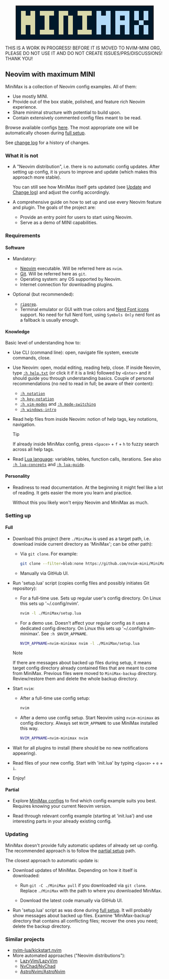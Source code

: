 <p align="center"> <img src="logo.png" alt="mini.nvim" style="max-width:100%;border:solid 2px"/> </p>

THIS IS A WORK IN PROGRESS! BEFORE IT IS MOVED TO NVIM-MINI ORG, PLEASE DO NOT USE IT AND DO NOT CREATE ISSUES/PRS/DISCUSSIONS! THANK YOU!

## Neovim with maximum MINI

MiniMax is a collection of Neovim config examples. All of them:

- Use mostly MINI.
- Provide out of the box stable, polished, and feature rich Neovim experience.
- Share minimal structure with potential to build upon.
- Contain extensively commented config files meant to be read.

Browse available configs [here](configs). The most appropriate one will be automatically chosen during [full setup](#full).

See [change log](CHANGELOG.md) for a history of changes.

### What it is not

- A "Neovim distribution", i.e. there is no automatic config updates. After setting up config, it is yours to improve and update (which makes this approach more stable).

    You can still see how MiniMax itself gets updated (see [Update](#update) and [Change log](CHANGELOG.md)) and adjust the config accordingly.

- A comprehensive guide on how to set up and use every Neovim feature and plugin. The goals of the project are:

    - Provide an entry point for users to start using Neovim.
    - Serve as a demo of MINI capabilities.

### Requirements

#### Software

- Mandatory:
    - [Neovim](https://neovim.io/) executable. Will be referred here as `nvim`.
    - [Git](https://git-scm.com/). Will be referred here as `git`.
    - Operating system: any OS supported by Neovim.
    - Internet connection for downloading plugins.

- Optional (but recommended):
    - [`ripgrep`](https://github.com/BurntSushi/ripgrep#installation).
    - Terminal emulator or GUI with true colors and [Nerd Font icons](https://www.nerdfonts.com/) support. No need for full Nerd font, using `Symbols Only` nerd font as a fallback is usually enough.

#### Knowledge

Basic level of understanding how to:

- Use CLI (command line): open, navigate file system, execute commands, close.

- Use Neovim: open, modal editing, reading help, close. If inside Neovim, type [`:h help.txt`](https://neovim.io/doc/user/helptag.html?tag=help.txt) (or click it if it is a link) followed by `<Enter>` and it should guide you through understanding basics. Couple of personal recommendations (no ned to read in full; be aware of their content):
    - [`:h notation`](https://neovim.io/doc/user/helptag.html?tag=notation)
    - [`:h key-notation`](https://neovim.io/doc/user/helptag.html?tag=key-notation)
    - [`:h vim-modes`](https://neovim.io/doc/user/helptag.html?tag=vim-modes) and [`:h mode-switching`](https://neovim.io/doc/user/helptag.html?tag=mode-switching)
    - [`:h windows-intro`](https://neovim.io/doc/user/helptag.html?tag=windows-intro)

- Read help files from inside Neovim: notion of help tags, key notations, navigation.

  > [!TIP]
  > If already inside MiniMax config, press `<Space>` + `f` + `h` to fuzzy search across all help tags.

- Read [Lua language](https://learnxinyminutes.com/lua/): variables, tables, function calls, iterations. See also [`:h lua-concepts`](https://neovim.io/doc/user/helptag.html?tag=lua-concepts) and [`:h lua-guide`](https://neovim.io/doc/user/helptag.html?tag=lua-guide).

#### Personality

- Readiness to read documentation. At the beginning it might feel like a lot of reading. It gets easier the more you learn and practice.

    Without this you likely won't enjoy Neovim and MiniMax as much.

### Setting up

#### Full

- Download this project (here `./MiniMax` is used as a target path, i.e. download inside current directory as 'MiniMax'; can be other path):

    - Via `git clone`. For example:

        ```bash
        git clone --filter=blob:none https://github.com/nvim-mini/MiniMax ./MiniMax
        ```

    - Manually via GitHub UI.

- Run 'setup.lua' script (copies config files and possibly initiates Git repository):

    - For a full-time use. Sets up regular user's config directory. On Linux this sets up '~/.config/nvim'.

        ```bash
        nvim -l ./MiniMax/setup.lua
        ```


    - For a demo use. Doesn't affect your regular config as it uses a dedicated config directory. On Linux this sets up '~/.config/nvim-minimax'. See `:h $NVIM_APPNAME`.

        ```bash
        NVIM_APPNAME=nvim-minimax nvim -l ./MiniMax/setup.lua
        ```

  > [!NOTE]
  > If there are messages about backed up files during setup, it means target config directory already contained files that are meant to come from MiniMax. Previous files were moved to `MiniMax-backup` directory. Review/restore them and delete the whole backup directory.

- Start `nvim`:

    - After a full-time use config setup:

        ```bash
        nvim
        ```

    - After a demo use config setup. Start Neovim using `nvim-minimax` as config directory. Always set `NVIM_APPNAME` to use MiniMax installed this way.

        ```bash
        NVIM_APPNAME=nvim-minimax nvim
        ```

- Wait for all plugins to install (there should be no new notifications appearing).

- Read files of your new config. Start with 'init.lua' by typing `<Space>` + `e` + `i`.

- Enjoy!

#### Partial

- Explore [MiniMax configs](configs) to find which config example suits you best. Requires knowing your current Neovim version.

- Read through relevant config example (starting at 'init.lua') and use interesting parts in your already existing config.

### Updating

MiniMax doesn't provide fully automatic updates of already set up config. The recommended approach is to follow the [partial setup](#partial) path.

The closest approach to automatic update is:

- Download updates of MiniMax. Depending on how it itself is downloaded:

    - Run `git -C ./MiniMax pull` if you downloaded via `git clone`. Replace `./MiniMax` with the path to where you downloaded MiniMax.

    - Download the latest code manually via GitHub UI.

- Run 'setup.lua' script as was done during [full setup](#full). It will probably show messages about backed up files. Examine 'MiniMax-backup' directory that contains all conflicting files; recover the ones you need; delete the backup directory.

### Similar projects

- [nvim-lua/kickstart.nvim](https://github.com/nvim-lua/kickstart.nvim)
- More automated approaches ("Neovim distributions"):
    - [LazyVim/LazyVim](https://github.com/LazyVim/LazyVim)
    - [NvChad/NvChad](https://github.com/NvChad/NvChad)
    - [AstroNvim/AstroNvim](https://github.com/AstroNvim/AstroNvim)
